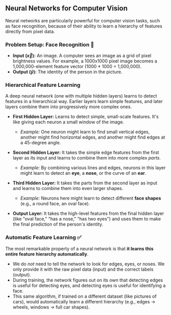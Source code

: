 ## **Neural Networks for Computer Vision**

Neural networks are particularly powerful for computer vision tasks, such as face recognition, because of their ability to learn a hierarchy of features directly from pixel data.

### **Problem Setup: Face Recognition 📸**

- **Input ($\vec{x}$):** An image. A computer sees an image as a grid of pixel brightness values. For example, a 1000x1000 pixel image becomes a 1,000,000-element feature vector (1000 \* 1000 = 1,000,000).
- **Output ($\hat{y}$):** The identity of the person in the picture.

### **Hierarchical Feature Learning**

A deep neural network (one with multiple hidden layers) learns to detect features in a hierarchical way. Earlier layers learn simple features, and later layers combine them into progressively more complex ones.

- **First Hidden Layer:** Learns to detect simple, small-scale features. It's like giving each neuron a small window of the image.
  - _Example:_ One neuron might learn to find small vertical edges, another might find horizontal edges, and another might find edges at a 45-degree angle.

- **Second Hidden Layer:** It takes the simple edge features from the first layer as its input and learns to combine them into more complex _parts_.
  - _Example:_ By combining various lines and edges, neurons in this layer might learn to detect an **eye**, a **nose**, or the curve of an **ear**.

- **Third Hidden Layer:** It takes the parts from the second layer as input and learns to combine them into even larger shapes.
  - _Example:_ Neurons here might learn to detect different **face shapes** (e.g., a round face, an oval face).

- **Output Layer:** It takes the high-level features from the final hidden layer (like "oval face," "has a nose," "has two eyes") and uses them to make the final prediction of the person's identity.

### **Automatic Feature Learning ✅**

The most remarkable property of a neural network is that **it learns this entire feature hierarchy automatically**.

- We do _not_ need to tell the network to look for edges, eyes, or noses. We only provide it with the raw pixel data (input) and the correct labels (output).
- During training, the network figures out on its own that detecting edges is useful for detecting eyes, and detecting eyes is useful for identifying a face.
- This same algorithm, if trained on a different dataset (like pictures of cars), would automatically learn a different hierarchy (e.g., edges $\rightarrow$ wheels, windows $\rightarrow$ full car shapes).
